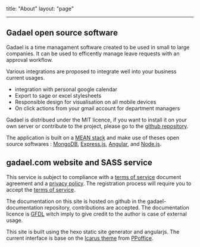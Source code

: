 title: "About"
layout: "page"

---

## Gadael open source software

Gadael is a time managament software created to be used in small to large companies. It can be used to efficently manage leave requests with an approval workflow.

Various integrations are proposed to integrate well into your business current usages.

* integration with personal google calendar
* Export to sage or excel stylesheets
* Responsible design for visualisation on all mobile devices
* On click actions from your gmail account for department managers

Gadael is distribued under the MIT licence, if you want to install it on your own server or contribute to the project, please go to the [github repository](https://github.com/gadael/gadael).

The application is built on a [MEAN stack](https://en.wikipedia.org/wiki/MEAN_%28software_bundle%29) and make use of theses open source softwares :
[MongoDB](https://www.mongodb.com/),
[Express.js](http://expressjs.com/),
[Angular](https://angularjs.org/), and
[Node.js](https://nodejs.org/).


## gadael.com website and SASS service

This service is subject to compliance with a [terms of service](/en/legal) document agreement and a [privacy policy](/en/privacy). The registration process will require you to accept the [terms of service](/en/legal).

The documentation on this site is hosted on github in the gadael-documentation repository, contributions are accepted. The documentation licence is [GFDL](https://www.gnu.org/licenses/fdl-1.3.html) witch imply to give credit to the author is case of external usage.

This site is built using the hexo static site generator and angularjs. The current interface is base on the [Icarus theme](https://github.com/ppoffice/hexo-theme-icarus) from [PPoffice](https://github.com/ppoffice).

